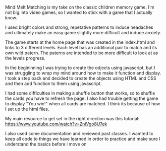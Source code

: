 Mind Melt Matching is my take on the classic children memory game. I'm not big into video games, so I wanted to stick with a game that I actually know.

I used bright colors and strong, repetative patterns to induce headaches and ultimately make an easy game slightly more difficult and induce anxiety.

The game starts at the home page that was created in the index.html and links to 3 different levels. Each level has an additional pair to match and its own wild patern. The paterns are intended to be more difficult to look at as the levels progress.

In the begininning I was trying to create the odjects using javascript, but I was struggling to wrap my mind around how to make it function and display. I took a step back and decided to create the objects using HTML and CSS and then add function to them using javascript.

I had some difficulties in making a shuffle button that works, so to shuffle the cards you have to refresh the page. I also had trouble getting the game to display  "You win!" when all cards are matched. I think its  because of how I set up the html files.

My main resource to get set in the right direction was this tutorial: https://www.youtube.com/watch?v=ZniVgo8U7ek

I also used some documentation and reviewed past classes. I wamted to keep all code to things we have learned in order to practice and make sure I understand the basics before I move on